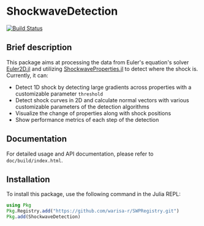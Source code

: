 # ShockwaveDetection

[![Build Status](https://github.com/warisa-r/ShockwaveDetection.jl/actions/workflows/CI.yml/badge.svg?branch=main)](https://github.com/warisa-r/ShockwaveDetection.jl/actions/workflows/CI.yml?query=branch%3Amain)

## Brief description

This package aims at processing the data from Euler's equation's solver [Euler2D.jl](https://github.com/STCE-at-RWTH/ShockwaveProperties.jl) and utilizing [ShockwaveProperties.jl](https://github.com/STCE-at-RWTH/ShockwaveProperties.jl) to detect where the shock is.
Currently, it can:
- Detect 1D shock by detecting large gradients across properties with a customizable parameter `threshold`
- Detect shock curves in 2D and calculate normal vectors with various customizable parameters of the detection algorithms
- Visualize the change of properties along with shock positions
- Show performance metrics of each step of the detection

## Documentation

For detailed usage and API documentation, please refer to `doc/build/index.html`.

## Installation

To install this package, use the following command in the Julia REPL:

```julia
using Pkg
Pkg.Registry.add("https://github.com/warisa-r/SWPRegistry.git")
Pkg.add(ShockwaveDetection)
